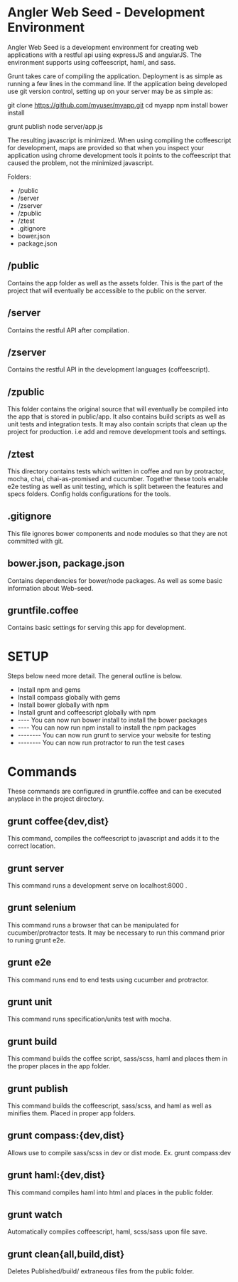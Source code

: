 Angler Web Seed - Development Environment
=========================================

Angler Web Seed is a development environment for creating web applications with a restful api using 
expressJS and angularJS. The environment supports using coffeescript, haml, and sass.

Grunt takes care of compiling the application. Deployment is as simple as running a few lines in the command line.
If the application being developed use git version control, setting up on your server may be as simple as:

git clone https://github.com/myuser/myapp.git 
cd myapp
npm install 
bower install

grunt publish
node server/app.js

The resulting javascript is minimized. When using compiling the coffeescript for development, maps are provided so that
when you inspect your application using chrome development tools it points to the coffeescript that caused the problem,
not the minimized javascript. 

Folders:

* /public
* /server
* /zserver
* /zpublic
* /ztest
* .gitignore
* bower.json
* package.json

/public
-----
Contains the app folder as well as the assets folder. This is the part of the 
project that will eventually be accessible to the public on the server.

/server
-------
Contains the restful API after compilation.

/zserver
--------
Contains the restful API in the development languages (coffeescript). 

/zpublic
-------
This folder contains the original source that will eventually be compiled into
the app that is stored in public/app. It also contains build scripts as well as
unit tests and integration tests. It may also contain scripts that clean up the 
project for production. i.e add and remove development tools and settings.

/ztest
------
This directory contains tests which written in coffee and run by protractor,
mocha, chai, chai-as-promised and cucumber. Together these tools enable
e2e testing as well as unit testing, which is split between the features and
specs folders. Config holds configurations for the tools.

.gitignore
-----------
This file ignores bower components and node modules so that they are not 
committed with git. 

bower.json, package.json
-------
Contains dependencies for bower/node packages. As well as some basic information
about Web-seed.

gruntfile.coffee
------
Contains basic settings for serving this app for development.

SETUP
=====

Steps below need more detail. The general outline is below. 

* Install npm and gems
* Install compass globally with gems
* Install bower globally with npm
* Install grunt and coffeescript globally with npm
* ---- You can now run bower install to install the bower packages
* ---- You can now run npm install to install the npm packages
* -------- You can now run grunt to service your website for testing
* -------- You can now run protractor to run the test cases

Commands
========

These commands are configured in gruntfile.coffee and can be executed anyplace
in the project directory.


  grunt coffee{dev,dist}
  ------------
This command, compiles the coffeescript to javascript and adds it to the correct
location.


  grunt server
  ------------
This command runs a development serve on localhost:8000 .


  grunt selenium
  --------------
This command runs a browser that can be manipulated for cucumber/protractor
tests. It may be necessary to run this command prior to runing grunt e2e.


  grunt e2e
  ---------
This command runs end to end tests using cucumber and protractor.


  grunt unit
  ----------
This command runs specification/units test with mocha.


  grunt build
  -----------
This command builds the coffee script, sass/scss, haml and places them in the 
proper places in the app folder.


  grunt publish
  -------------
This command builds the coffeescript, sass/scss, and haml as well as minifies them.
Placed in proper app folders.


  grunt compass:{dev,dist}
  ------------------------
Allows use to compile sass/scss in dev or dist mode. Ex. grunt compass:dev


  grunt haml:{dev,dist}
  ---------------------
This command compiles haml into html and places in the public folder.


  grunt watch
  -----------
Automatically compiles coffeescript, haml, scss/sass upon file save.

  grunt clean{all,build,dist}
  ---------------------------
Deletes Published/build/ extraneous files from the public folder.
